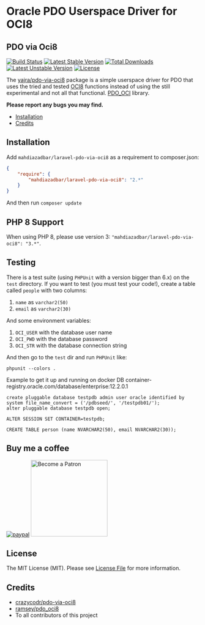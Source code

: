 # Oracle PDO Userspace Driver for OCI8

## PDO via Oci8

[![Build Status](https://img.shields.io/travis/yajra/pdo-via-oci8.svg)](https://travis-ci.org/yajra/pdo-via-oci8)
[![Latest Stable Version](https://poser.pugx.org/yajra/laravel-pdo-via-oci8/v/stable)](https://packagist.org/packages/yajra/laravel-pdo-via-oci8)
[![Total Downloads](https://poser.pugx.org/yajra/laravel-pdo-via-oci8/downloads)](https://packagist.org/packages/yajra/laravel-pdo-via-oci8)
[![Latest Unstable Version](https://poser.pugx.org/yajra/laravel-pdo-via-oci8/v/unstable)](https://packagist.org/packages/yajra/laravel-pdo-via-oci8)
[![License](https://img.shields.io/badge/license-MIT-blue.svg)](LICENSE.md)


The [yajra/pdo-via-oci8](https://github.com/yajra/pdo-via-oci8) package is a simple userspace driver for PDO that uses the tried and
tested [OCI8](http://php.net/oci8) functions instead of using the still experimental and not all that functional.
[PDO_OCI](http://www.php.net/manual/en/ref.pdo-oci.php) library.

**Please report any bugs you may find.**

- [Installation](#installation)
- [Credits](#credits)

## Installation

Add `mahdiazadbar/laravel-pdo-via-oci8` as a requirement to composer.json:

```json
{
    "require": {
        "mahdiazadbar/laravel-pdo-via-oci8": "2.*"
    }
}
```
And then run `composer update`

## PHP 8 Support

When using PHP 8, please use version 3: `"mahdiazadbar/laravel-pdo-via-oci8": "3.*"`.

## Testing

There is a test suite (using `PHPUnit` with a version bigger than 6.x) on the `test` directory. If you want to
test (you must test your code!), create a table called `people` with two
columns:

1. `name` as `varchar2(50)`
2. `email` as `varchar2(30)`

And some environment variables:

1. `OCI_USER` with the database user name
2. `OCI_PWD` with the database password
3. `OCI_STR` with the database connection string

And then go to the `test` dir and run `PHPUnit` like:

```
phpunit --colors .
```
Example to get it up and running on docker DB container-registry.oracle.com/database/enterprise:12.2.0.1

    create pluggable database testpdb admin user oracle identified by system file_name_convert = ('/pdbseed/', '/testpdb01/');
    alter pluggable database testpdb open;

    ALTER SESSION SET CONTAINER=testpdb;

    CREATE TABLE person (name NVARCHAR2(50), email NVARCHAR2(30));

## Buy me a coffee
[![paypal](https://www.paypalobjects.com/en_US/i/btn/btn_donateCC_LG.gif)](https://www.paypal.me/yajra)
<a href='https://www.patreon.com/bePatron?u=4521203'><img alt='Become a Patron' src='https://s3.amazonaws.com/patreon_public_assets/toolbox/patreon.png' border='0' width='200px' ></a>

## License

The MIT License (MIT). Please see [License File](LICENSE.md) for more information.

## Credits

- [crazycodr/pdo-via-oci8](https://github.com/crazycodr/pdo-via-oci8)
- [ramsey/pdo_oci8](https://github.com/ramsey/pdo_oci8)
- To all contributors of this project
